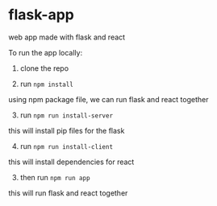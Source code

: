 # flask-app
web app made with flask and react

To run the app locally:

1. clone the repo

2. run <code>npm install</code>

using npm package file, we can run flask and react together

3. run <code>npm run install-server</code>

this will install pip files for the flask 

4. run <code>npm run install-client</code>

this will install dependencies for react 

3. then run <code>npm run app</code>

this will run flask and react together 
